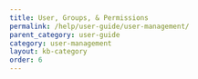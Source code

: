 ```yaml
---
title: User, Groups, & Permissions
permalink: /help/user-guide/user-management/
parent_category: user-guide
category: user-management
layout: kb-category
order: 6
---
```

